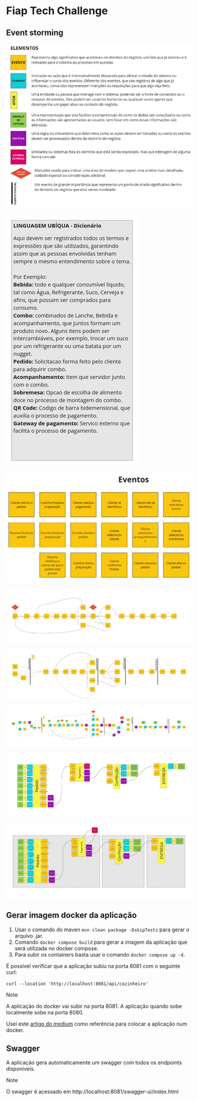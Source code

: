 # Fiap Tech Challenge

## Event storming

![alt text](img/image.png)

![alt text](img/image-1.png)

![alt text](img/image-2.png)

![alt text](<img/Event Storm - Quadro 2-1.jpg>)

![alt text](<img/Event Storm - Quadro 4.jpg>)

![alt text](<img/Event Storm - Quadro 3.jpg>)

![alt text](<img/Event Storm - Quadro 5.jpg>)

![alt text](<img/Event Storm - Quadro 6.jpg>)

## Gerar imagem docker da aplicação

1. Usar o comando do maven `mvn clean package -DskipTests` para gerar o arquivo .jar.
2. Comando `docker compose build` para gerar a imagem da aplicação que será utilizada no docker compose.
3. Para subir os containers basta usar o comando `docker compose up -d`.

É possível verificar que a aplicação subiu na porta 8081 com o seguinte curl:

```
curl --location 'http://localhost:8081/api/cozinheiro'
```

> [!NOTE]
> A aplicação do docker vai subir na porta 8081. A aplicação quando sobe localmente sobe na porta 8080.

Usei
este [artigo do medium](https://salithachathuranga94.medium.com/deploy-rest-api-using-spring-boot-mongodb-and-docker-e7ab620b24d6)
como referência para colocar a aplicação num docker.

## Swagger

A aplicação gera automaticamente um swagger com todos os endpoints disponíveis.

> [!NOTE]
> O swagger é acessado em http://localhost:8081/swagger-ui/index.html